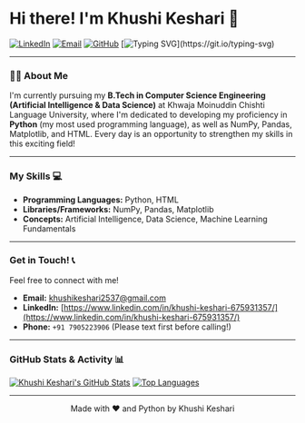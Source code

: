 # Hi there! I'm Khushi Keshari 👋

[![LinkedIn](https://img.shields.io/badge/LinkedIn-0077B5?style=for-the-badge&logo=linkedin&logoColor=white)](https://www.linkedin.com/in/khushi-keshari-675931357/)
[![Email](https://img.shields.io/badge/Email-D14836?style=for-the-badge&logo=gmail&logoColor=white)](mailto:khushikeshari2537@gmail.com)
[![GitHub](https://img.shields.io/badge/GitHub-100000?style=for-the-badge&logo=github&logoColor=white)](https://github.com/your-github-username)
[![Typing SVG](https://readme-typing-svg.demolab.com?font=Fira+Code&pause=1000&color=F700FF&center=true&vCenter=true&width=430&lines=Learning+AI+%26+DS+at+KMCLU!;Passionate+about+Python+%26+Data!;Building+Innovative+Solutions!)](https://git.io/typing-svg)


---
### 👩‍💻 About Me

I'm currently pursuing my **B.Tech in Computer Science Engineering (Artificial Intelligence & Data Science)** at Khwaja Moinuddin Chishti Language University, where I'm dedicated to developing my proficiency in **Python** (my most used programming language), as well as NumPy, Pandas, Matplotlib, and HTML. Every day is an opportunity to strengthen my skills in this exciting field!

---

### My Skills 💻

-   **Programming Languages:** Python, HTML
-   **Libraries/Frameworks:** NumPy, Pandas, Matplotlib
-   **Concepts:** Artificial Intelligence, Data Science, Machine Learning Fundamentals

---

### Get in Touch! 📞

Feel free to connect with me!

-   **Email:** [khushikeshari2537@gmail.com](mailto:khushikeshari2537@gmail.com)
-   **LinkedIn:** [https://www.linkedin.com/in/khushi-keshari-675931357/](https://www.linkedin.com/in/khushi-keshari-675931357/)
-   **Phone:** `+91 7905223906` (Please text first before calling!)

---

### GitHub Stats & Activity 📊

[![Khushi Keshari's GitHub Stats](https://github-readme-stats.vercel.app/api?username=your-github-username&show_icons=true&theme=dark&include_all_commits=true&count_private=true)](https://github.com/anuraghazra/github-readme-stats)
[![Top Languages](https://github-readme-stats.vercel.app/api/top-langs/?username=your-github-username&layout=compact&theme=dark)](https://github.com/anuraghazra/github-readme-stats)

---

<p align="center">
  Made with ❤️ and Python by Khushi Keshari
</p>
